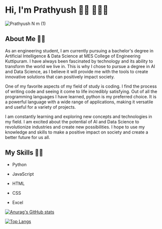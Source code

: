 #                                                         Hi, I'm Prathyush 👋🏼 🧑🏻‍💻

![Prathyush N m (1)](https://user-images.githubusercontent.com/85440373/151523098-8805ec66-2b25-43d4-acae-fb163d9b513e.png)


## About Me ✍🏼

As an engineering student, I am currently pursuing a bachelor's degree in Artificial Intelligence & Data Science at MES College of Engineering Kuttipuram. I have always been fascinated by technology and its ability to transform the world we live in. This is why I chose to pursue a degree in AI and Data Science, as I believe it will provide me with the tools to create innovative solutions that can positively impact society.

One of my favorite aspects of my field of study is coding. I find the process of writing code and seeing it come to life incredibly satisfying. Out of all the programming languages I have learned, python is my preferred choice. It is a powerful language with a wide range of applications, making it versatile and useful for a variety of projects.

I am constantly learning and exploring new concepts and technologies in my field. I am excited about the potential of AI and Data Science to revolutionize industries and create new possibilities. I hope to use my knowledge and skills to make a positive impact on society and create a better future for us all.

## My Skills 🥷🏼 

- Python

- JavaScript

- HTML

- CSS

- Excel


[![Anurag's GitHub stats](https://github-readme-stats.vercel.app/api?username=probablynotnmp&theme=github_dark&show_icons=true)     ](https://camo.githubusercontent.com/78e4608ed2c804a58dde6be6fb9c13fe03a3f69ed3012470c1cf8979da90f311/68747470733a2f2f6769746875622d726561646d652d73746174732e76657263656c2e6170702f6170692f746f702d6c616e67732f3f757365726e616d653d73756469303530266c61796f75743d636f6d70616374267468656d653d7261646963616c)


[![Top Langs](https://github-readme-stats.vercel.app/api/top-langs/?username=anuraghazra)](https://github.com/anuraghazra/github-readme-stats)



